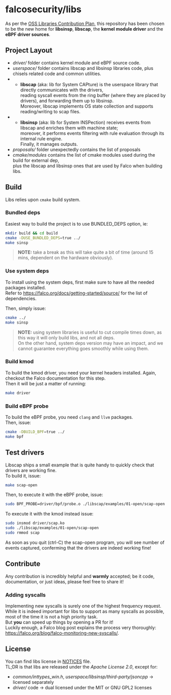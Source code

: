 # falcosecurity/libs

As per the [OSS Libraries Contribution Plan](https://github.com/falcosecurity/falco/blob/master/proposals/20210119-libraries-contribution.md), this repository has been chosen to be the new home for **libsinsp**, **libscap**, the **kernel module driver** and the **eBPF driver sources**.

## Project Layout

* _driver/_ folder contains kernel module and eBPF source code.     
* _userspace/_ folder contains libscap and libsinsp libraries code, plus chisels related code and common utilities.
* * **libscap** (aka: lib for System CAPture) is the userspace library that directly communicates with the drivers,  
reading syscall events from the ring buffer (where they are placed by drivers), and forwarding them up to libsinsp.  
Moreover, libscap implements OS state collection and supports reading/writing to scap files.  
* * **libsinsp** (aka: lib for System INSPection) receives events from libscap and enriches them with machine state;  
moreover, it performs events filtering with rule evaluation through its internal rule engine.  
Finally, it manages outputs.  
* _proposals/_ folder unexpectedly contains the list of proposals
* _cmake/modules_ contains the list of cmake modules used during the build for external dep,  
plus the libscap and libsinsp ones that are used by Falco when building libs.  

## Build

Libs relies upon `cmake` build system.  

### Bundled deps

Easiest way to build the project is to use BUNDLED_DEPS option, ie:
```bash
mkdir build && cd build
cmake -DUSE_BUNDLED_DEPS=true ../
make sinsp
```
> **NOTE:** take a break as this will take quite a bit of time (around 15 mins, dependent on the hardware obviously).

### Use system deps

To install using the system deps, first make sure to have all the needed packages installed.  
Refer to https://falco.org/docs/getting-started/source/ for the list of dependencies.  

Then, simply issue:
```bash
cmake ../
make sinsp
```

> **NOTE:** using system libraries is useful to cut compile times down, as this way it will only build libs, and not all deps.  
> On the other hand, system deps version may have an impact, and we cannot guarantee everything goes smoothly while using them.

### Build kmod

To build the kmod driver, you need your kernel headers installed. Again, checkout the Falco documentation for this step.  
Then it will be just a matter of running:
```bash
make driver
```

### Build eBPF probe

To build the eBPF probe, you need `clang` and `llvm` packages.  
Then, issue:
```bash
cmake -DBUILD_BPF=true ../
make bpf
```

## Test drivers

Libscap ships a small example that is quite handy to quickly check that drivers are working fine.  
To build it, issue:
```bash
make scap-open
```

Then, to execute it with the eBPF probe, issue:
```bash
sudo BPF_PROBE=driver/bpf/probe.o ./libscap/examples/01-open/scap-open
```

To execute it with the kmod instead issue:
```bash
sudo insmod driver/scap.ko
sudo ./libscap/examples/01-open/scap-open
sudo rmmod scap
```

As soon as you quit (ctrl-C) the scap-open program, you will see number of events captured, conferming that the drivers are indeed working fine! 

## Contribute

Any contribution is incredibly helpful and **warmly** accepted; be it code, documentation, or just ideas, please feel free to share it!  

### Adding syscalls

Implementing new syscalls is surely one of the highest frequency request.  
While it is indeed important for libs to support as many syscalls as possible, most of the time it is not a high priority task.  
But **you** can speed up things by opening a PR for it!  
Luckily enough, a Falco blog post explains the process very thoroughly: https://falco.org/blog/falco-monitoring-new-syscalls/.

## License

You can find libs license in [NOTICES](https://github.com/falcosecurity/libs/blob/master/NOTICES) file.  
TL;DR is that libs are released under the _Apache License 2.0_, except for:
* _common/inttypes_win.h_, _userspace/libsinsp/third-party/jsoncpp_ -> licensed separately
* _driver/_ code -> dual licensed under the MIT or GNU GPL2 licenses
